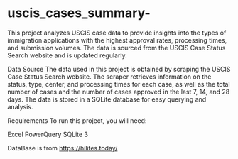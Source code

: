 # uscis_cases_summary-

This project analyzes USCIS case data to provide insights into the types of immigration applications with the highest approval rates, processing times, and submission volumes. The data is sourced from the USCIS Case Status Search website and is updated regularly.

Data Source
The data used in this project is obtained by scraping the USCIS Case Status Search website. The scraper retrieves information on the status, type, center, and processing times for each case, as well as the total number of cases and the number of cases approved in the last 7, 14, and 28 days. The data is stored in a SQLite database for easy querying and analysis.

Requirements
To run this project, you will need:

Excel
PowerQuery
SQLite 3

DataBase is from https://hilites.today/
